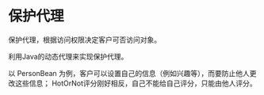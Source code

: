 # 保护代理

保护代理，根据访问权限决定客户可否访问对象。

利用Java的动态代理来实现保护代理。

以 PersonBean 为例，客户可以设置自己的信息（例如兴趣等），而要防止他人更改这些信息；
HotOrNot评分刚好相反，自己不能给自己评分，只能由他人评分。

